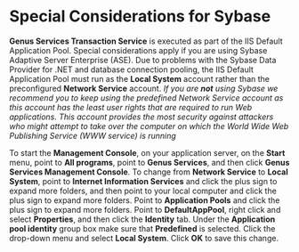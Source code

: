 # Special Considerations for Sybase

**Genus Services Transaction Service** is executed as part of the IIS Default Application Pool. Special considerations apply if you are using Sybase Adaptive Server Enterprise (ASE). Due to problems with the Sybase Data Provider for .NET and database connection pooling, the IIS Default Application Pool must run as the **Local System** account rather than the preconfigured **Network Service** account. _If you are **not** using Sybase we recommend you to keep using the predefined Network Service account as this account has the least user rights that are required to run Web applications. This account provides the most security against attackers who might attempt to take over the computer on which the World Wide Web Publishing Service (WWW service) is running_

To start the **Management Console**, on your application server, on the **Start** menu, point to **All programs**, point to **Genus Services**, and then click **Genus Services Management Console**. To change from **Network Service** to **Local System**, point to **Internet Information Services** and click the plus sign to expand more folders, and then point to your local computer and click the plus sign to expand more folders. Point to **Application Pools** and click the plus sign to expand more folders. Point to **DefaultAppPool**, right click and select **Properties**, and then click the **Identity** tab. Under the **Application pool identity** group box make sure that **Predefined** is selected. Click the drop-down menu and select **Local System**. Click **OK** to save this change.